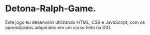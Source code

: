 # Detona-Ralph-Game.
Este jogo eu desenvolvi utilizando HTML, CSS e JavaScript, com os aprendizados adquiridos em um curso feito na DIO.
